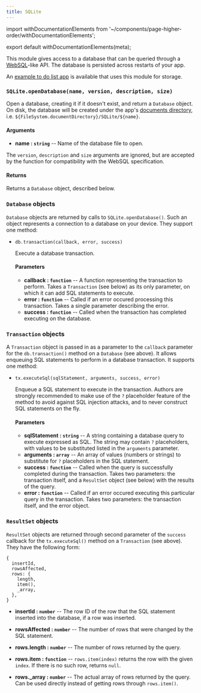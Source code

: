 ```yaml
---
title: SQLite
---
```


import withDocumentationElements from '~/components/page-higher-order/withDocumentationElements';

export default withDocumentationElements(meta);

This module gives access to a database that can be queried through a [WebSQL](https://www.w3.org/TR/webdatabase/)-like API. The database is persisted across restarts of your app.

An [example to do list app](https://github.com/expo/sqlite-example) is available that uses this module for storage.

### `SQLite.openDatabase(name, version, description, size)`

Open a database, creating it if it doesn't exist, and return a `Database` object. On disk, the database will be created under the app's [documents directory](../filesystem), i.e. `${FileSystem.documentDirectory}/SQLite/${name}`.

#### Arguments

-   **name : `string`** -- Name of the database file to open.

  The `version`, `description` and `size` arguments are ignored, but are accepted by the function for compatibility with the WebSQL specification.

#### Returns

Returns a `Database` object, described below.

### `Database` objects

`Database` objects are returned by calls to `SQLite.openDatabase()`. Such an object represents a connection to a database on your device. They support one method:

-   `db.transaction(callback, error, success)`

    Execute a database transaction.

    #### Parameters

    -   **callback : `function`** -- A function representing the transaction to perform. Takes a `Transaction` (see below) as its only parameter, on which it can add SQL statements to execute.
    -   **error : `function`** -- Called if an error occured processing this transaction. Takes a single parameter describing the error.
    -   **success : `function`** -- Called when the transaction has completed executing on the database.

### `Transaction` objects

A `Transaction` object is passed in as a parameter to the `callback` parameter for the `db.transaction()` method on a `Database` (see above). It allows enqueuing SQL statements to perform in a database transaction. It supports one method:

-   `tx.executeSql(sqlStatement, arguments, success, error)`

    Enqueue a SQL statement to execute in the transaction. Authors are strongly recommended to make use of the `?` placeholder feature of the method to avoid against SQL injection attacks, and to never construct SQL statements on the fly.

    #### Parameters

    -   **sqlStatement : `string`** -- A string containing a database query to execute expressed as SQL. The string may contain `?` placeholders, with values to be substituted listed in the `arguments` parameter.
    -   **arguments : `array`** -- An array of values (numbers or strings) to substitute for `?` placeholders in the SQL statement.
    -   **success : `function`** -- Called when the query is successfully completed during the transaction. Takes two parameters: the transaction itself, and a `ResultSet` object (see below) with the results of the query.
    -   **error : `function`** -- Called if an error occured executing this particular query in the transaction. Takes two parameters: the transaction itself, and the error object.

### `ResultSet` objects

`ResultSet` objects are returned through second parameter of the `success` callback for the `tx.executeSql()` method on a `Transaction` (see above). They have the following form:

```
{
  insertId,
  rowsAffected,
  rows: {
    length,
    item(),
    _array,
  },
}
```

-   **insertId : `number`** -- The row ID of the row that the SQL statement inserted into the database, if a row was inserted.

-   **rowsAffected : `number`** -- The number of rows that were changed by the SQL statement.

-   **rows.length : `number`** -- The number of rows returned by the query.

-   **rows.item : `function`** -- `rows.item(index)` returns the row with the given `index`. If there is no such row, returns `null`.

-   **rows._array : `number`** -- The actual array of rows returned by the query. Can be used directly instead of getting rows through `rows.item()`.
